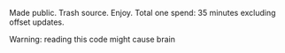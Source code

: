 Made public. Trash source. Enjoy. Total one spend: 35 minutes excluding offset updates. 

Warning: reading this code might cause brain 
